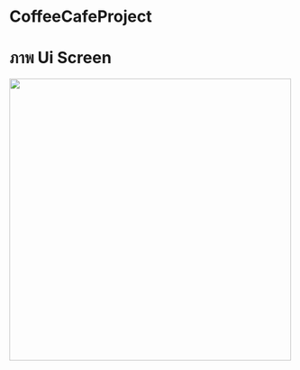 # CoffeeCafeProject

# ภาพ Ui Screen

<img src="https://github.com/user-attachments/assets/5c56a999-fb82-4b2b-9b68-af8f4dcc9f65" width="500">
